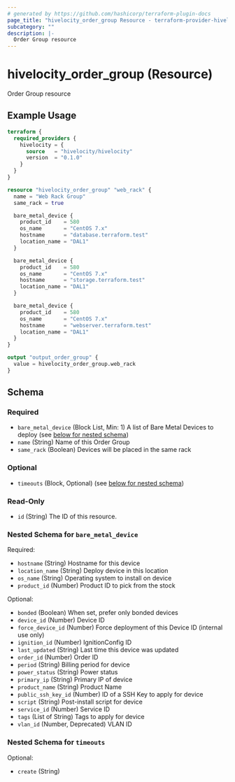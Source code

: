 ```yaml
---
# generated by https://github.com/hashicorp/terraform-plugin-docs
page_title: "hivelocity_order_group Resource - terraform-provider-hivelocity"
subcategory: ""
description: |-
  Order Group resource
---
```


# hivelocity_order_group (Resource)

Order Group resource

## Example Usage

```terraform
terraform {
  required_providers {
    hivelocity = {
      source   = "hivelocity/hivelocity"
      version  = "0.1.0"
    }
  }
}

resource "hivelocity_order_group" "web_rack" {
  name = "Web Rack Group"
  same_rack = true

  bare_metal_device {
    product_id    = 580
    os_name       = "CentOS 7.x"
    hostname      = "database.terraform.test"
    location_name = "DAL1"
  }

  bare_metal_device {
    product_id    = 580
    os_name       = "CentOS 7.x"
    hostname      = "storage.terraform.test"
    location_name = "DAL1"
  }

  bare_metal_device {
    product_id    = 580
    os_name       = "CentOS 7.x"
    hostname      = "webserver.terraform.test"
    location_name = "DAL1"
  }
}

output "output_order_group" {
  value = hivelocity_order_group.web_rack
}
```

<!-- schema generated by tfplugindocs -->
## Schema

### Required

- `bare_metal_device` (Block List, Min: 1) A list of Bare Metal Devices to deploy (see [below for nested schema](#nestedblock--bare_metal_device))
- `name` (String) Name of this Order Group
- `same_rack` (Boolean) Devices will be placed in the same rack

### Optional

- `timeouts` (Block, Optional) (see [below for nested schema](#nestedblock--timeouts))

### Read-Only

- `id` (String) The ID of this resource.

<a id="nestedblock--bare_metal_device"></a>
### Nested Schema for `bare_metal_device`

Required:

- `hostname` (String) Hostname for this device
- `location_name` (String) Deploy device in this location
- `os_name` (String) Operating system to install on device
- `product_id` (Number) Product ID to pick from the stock

Optional:

- `bonded` (Boolean) When set, prefer only bonded devices
- `device_id` (Number) Device ID
- `force_device_id` (Number) Force deployment of this Device ID (internal use only)
- `ignition_id` (Number) IgnitionConfig ID
- `last_updated` (String) Last time this device was updated
- `order_id` (Number) Order ID
- `period` (String) Billing period for device
- `power_status` (String) Power status
- `primary_ip` (String) Primary IP of device
- `product_name` (String) Product Name
- `public_ssh_key_id` (Number) ID of a SSH Key to apply for device
- `script` (String) Post-install script for device
- `service_id` (Number) Service ID
- `tags` (List of String) Tags to apply for device
- `vlan_id` (Number, Deprecated) VLAN ID


<a id="nestedblock--timeouts"></a>
### Nested Schema for `timeouts`

Optional:

- `create` (String)


